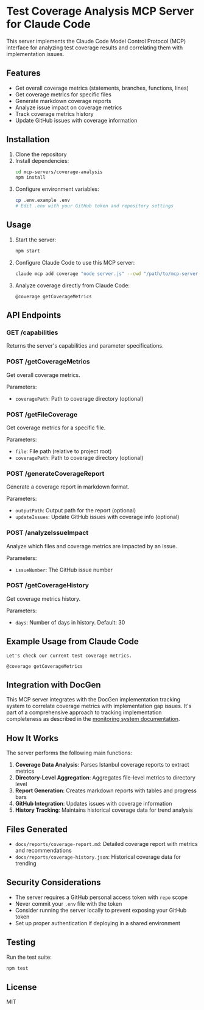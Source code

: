 # Test Coverage Analysis MCP Server for Claude Code

This server implements the Claude Code Model Control Protocol (MCP) interface for analyzing test coverage results and correlating them with implementation issues.

## Features

- Get overall coverage metrics (statements, branches, functions, lines)
- Get coverage metrics for specific files
- Generate markdown coverage reports
- Analyze issue impact on coverage metrics
- Track coverage metrics history
- Update GitHub issues with coverage information

## Installation

1. Clone the repository
2. Install dependencies:
   ```bash
   cd mcp-servers/coverage-analysis
   npm install
   ```
3. Configure environment variables:
   ```bash
   cp .env.example .env
   # Edit .env with your GitHub token and repository settings
   ```

## Usage

1. Start the server:
   ```bash
   npm start
   ```

2. Configure Claude Code to use this MCP server:
   ```bash
   claude mcp add coverage "node server.js" --cwd "/path/to/mcp-servers/coverage-analysis"
   ```

3. Analyze coverage directly from Claude Code:
   ```
   @coverage getCoverageMetrics
   ```

## API Endpoints

### GET /capabilities
Returns the server's capabilities and parameter specifications.

### POST /getCoverageMetrics
Get overall coverage metrics.

Parameters:
- `coveragePath`: Path to coverage directory (optional)

### POST /getFileCoverage
Get coverage metrics for a specific file.

Parameters:
- `file`: File path (relative to project root)
- `coveragePath`: Path to coverage directory (optional)

### POST /generateCoverageReport
Generate a coverage report in markdown format.

Parameters:
- `outputPath`: Output path for the report (optional)
- `updateIssues`: Update GitHub issues with coverage info (optional)

### POST /analyzeIssueImpact
Analyze which files and coverage metrics are impacted by an issue.

Parameters:
- `issueNumber`: The GitHub issue number

### POST /getCoverageHistory
Get coverage metrics history.

Parameters:
- `days`: Number of days in history. Default: 30

## Example Usage from Claude Code

```
Let's check our current test coverage metrics.

@coverage getCoverageMetrics
```

## Integration with DocGen

This MCP server integrates with the DocGen implementation tracking system to correlate coverage metrics with implementation gap issues. It's part of a comprehensive approach to tracking implementation completeness as described in the [monitoring system documentation](../../docs/monitoring-system.md).

## How It Works

The server performs the following main functions:

1. **Coverage Data Analysis**: Parses Istanbul coverage reports to extract metrics
2. **Directory-Level Aggregation**: Aggregates file-level metrics to directory level
3. **Report Generation**: Creates markdown reports with tables and progress bars
4. **GitHub Integration**: Updates issues with coverage information
5. **History Tracking**: Maintains historical coverage data for trend analysis

## Files Generated

- `docs/reports/coverage-report.md`: Detailed coverage report with metrics and recommendations
- `docs/reports/coverage-history.json`: Historical coverage data for trending

## Security Considerations

- The server requires a GitHub personal access token with `repo` scope
- Never commit your `.env` file with the token
- Consider running the server locally to prevent exposing your GitHub token
- Set up proper authentication if deploying in a shared environment

## Testing

Run the test suite:
```bash
npm test
```

## License

MIT